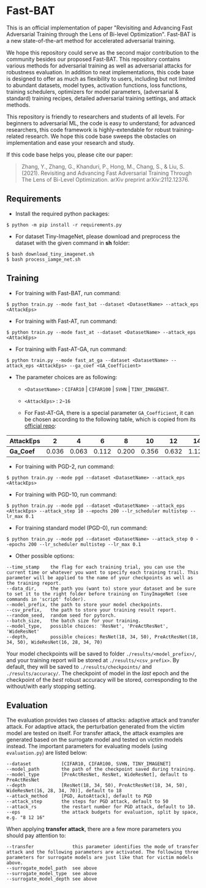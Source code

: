# Fast-BAT


This is an official implementation of paper "Revisiting and Advancing Fast Adversarial Training through the Lens of Bi-level Optimization".
Fast-BAT is a new state-of-the-art method for accelerated adversarial training.

We hope this repository could serve as the second major contribution to the community besides our proposed Fast-BAT. 
This repository contains various methods for adversarial training as well as adversarial attacks for robustness evaluation.
In addition to neat implementations, this code base is designed to offer as much as flexibility to users, including but not limited to abundant
datasets, model types, activation functions, loss functions, training schedulers, optimizers for model parameters, (adversarial & standard) training recipes, detailed adversarial training settings, and attack methods.


This repository is friendly to researchers and students of all levels. For beginners to adversarial ML, 
the code is easy to understand; for advanced researchers, this code framework is highly-extendable for 
robust training-related research. We hope this code base sweeps the obstacles on implementation and ease your research and study. 


If this code base helps you, please cite our paper:

> Zhang, Y., Zhang, G., Khanduri, P., Hong, M., Chang, S., & Liu, S. (2021). Revisiting and Advancing Fast Adversarial Training Through The Lens of Bi-Level Optimization. arXiv preprint arXiv:2112.12376.

[comment]: <> (This repository includes:)

[comment]: <> (* Training and evaluation code.)

[comment]: <> (* Defense experiments used in the paper.)

[comment]: <> (* Code for baselines used in the paper.)

[comment]: <> (* Code for other frequently adversarial training methods.)


## Requirements
* Install the required python packages:
```
$ python -m pip install -r requirements.py
```
* For dataset Tiny-ImageNet, please download and preprocess the dataset with the given command in __sh__ folder:
```
$ bash download_tiny_imagenet.sh
$ bash process_iamge_net.sh
```

## Training
* For training with Fast-BAT, run command:
```
$ python train.py --mode fast_bat --dataset <DatasetName> --attack_eps <AttackEps>  
```

* For training with Fast-AT, run command:
```
$ python train.py --mode fast_at --dataset <DatasetName> --attack_eps <AttackEps>  
```

* For training with Fast-AT-GA, run command:
```
$ python train.py --mode fast_at_ga --dataset <DatasetName> --attack_eps <AttackEps> --ga_coef <GA_Coefficient>
```
* The parameter choices are as following:
    * `<DatasetName>` : `CIFAR10` | `CIFAR100` | `SVHN` | `TINY_IMAGENET`.
    * `<AttackEps>` : `2~16`

    * For Fast-AT-GA, there is a special parameter `GA_Coefficient`, it can be chosen according to the following table, which is copied from its [official repo](https://github.com/tml-epfl/understanding-fast-adv-training/blob/master/sh/exps_diff_eps_cifar10.sh#L40):

| AttackEps 	| 2     	| 4     	| 6     	| 8     	| 10    	| 12    	| 14    	| 16    	|
|-----------	|-------	|-------	|-------	|-------	|-------	|-------	|-------	|-------	|
| __Ga_Coef__   | 0.036 	| 0.063 	| 0.112 	| 0.200 	| 0.356 	| 0.632 	| 1.124 	| 2.000 	|

* For training with PGD-2, run command:
```
$ python train.py --mode pgd --dataset <DatasetName> --attack_eps <AttackEps>
```

* For training with PGD-10, run command:
```
$ python train.py --mode pgd --dataset <DatasetName> --attack_eps <AttackEps> --attack_step 10 --epochs 200 --lr_scheduler multistep --lr_max 0.1
```

* For training standard model (PGD-0), run command:
```
$ python train.py --mode pgd --dataset <DatasetName> --attack_step 0 --epochs 200 --lr_scheduler multistep --lr_max 0.1
```


* Other possible options:
```
--time_stamp    the flag for each training trial, you can use the current time or whatever you want to specify each training trail. This parameter will be applied to the name of your checkpoints as well as the training report. 
--data_dir,     the path you (want to) store your dataset and be sure to set it to the right folder before training on TinyImageNet (see commands in 'script' folder).
--model_prefix, the path to store your model checkpoints.
--csv_prefix,   the path to store your training result report.
--random_seed,  random seed for pytorch.
--batch_size,   the batch size for your training.
--model_type,   possible choices: 'ResNet', 'PreActResNet', 'WideResNet'
--depth,        possible choices: ResNet(18, 34, 50), PreActResNet(18, 34, 50), WideResNet(16, 28, 34, 70)
```

Your model checkpoints will be saved to folder `./results/<model_prefix>/`, and your training report will be stored at `./results/<csv_prefix>`. By default, they will 
be saved to `./results/checkpoints/` and `./results/accuracy/`. The checkpoint of model in the _last_ epoch and the checkpoint of the _best_ robust accuracy will be stored, corresponding to the without/with early stopping setting. 

## Evaluation
The evaluation provides two classes of attacks: adaptive attack and transfer attack. For adaptive attack, the perturbation generated from
the victim model are tested on itself. For transfer attack, the attack examples are generated based on the surrogate model and tested on 
victim models instead. 
The important parameters for evaluating models (using `evaluation.py`) are listed below:
```
--dataset           [CIFAR10, CIFAR100, SVHN, TINY_IMAGENET] 
--model_path        the path of the checkpoint saved during training.
--model_type        [PreActResNet, ResNet, WideResNet], default to PreActResNet
--depth             [ResNet(18, 34, 50), PreActResNet(18, 34, 50), WideResNet(16, 28, 34, 70)], default to 18
--attack_method     [PGD, AutoAttack], default to PGD
--attack_step       the steps for PGD attack, default to 50
--attack_rs         the restart number for PGD attack, default to 10.
--eps               the attack budgets for evaluation, split by space, e.g. "8 12 16" 
```

When applying __transfer attack__, there are a few more parameters you should pay attention to:
```
--transfer              this parameter identifies the mode of transfer attack and the following parameters are activated. The following three parameters for surrogate models are just like that for victim models above.
--surrogate_model_path  see above
--surrogate_model_type  see above
--surrogate_model_depth see above
```